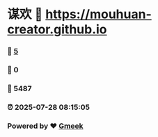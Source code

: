 # 谋欢 :link: https://mouhuan-creator.github.io 
### :page_facing_up: [5](https://mouhuan-creator.github.io/tag.html) 
### :speech_balloon: 0 
### :hibiscus: 5487 
### :alarm_clock: 2025-07-28 08:15:05 
### Powered by :heart: [Gmeek](https://github.com/Meekdai/Gmeek)
